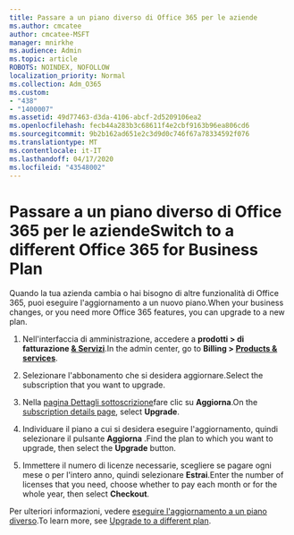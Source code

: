 ```yaml
---
title: Passare a un piano diverso di Office 365 per le aziende
ms.author: cmcatee
author: cmcatee-MSFT
manager: mnirkhe
ms.audience: Admin
ms.topic: article
ROBOTS: NOINDEX, NOFOLLOW
localization_priority: Normal
ms.collection: Adm_O365
ms.custom:
- "438"
- "1400007"
ms.assetid: 49d77463-d3da-4106-abcf-2d5209106ea2
ms.openlocfilehash: fecb44a283b3c68611f4e2cbf9163b96ea806cd6
ms.sourcegitcommit: 9b2b162ad651e2c3d9d0c746f67a78334592f076
ms.translationtype: MT
ms.contentlocale: it-IT
ms.lasthandoff: 04/17/2020
ms.locfileid: "43548002"
---
```

# <a name="switch-to-a-different-office-365-for-business-plan"></a><span data-ttu-id="c022f-102">Passare a un piano diverso di Office 365 per le aziende</span><span class="sxs-lookup"><span data-stu-id="c022f-102">Switch to a different Office 365 for Business Plan</span></span>

<span data-ttu-id="c022f-103">Quando la tua azienda cambia o hai bisogno di altre funzionalità di Office 365, puoi eseguire l'aggiornamento a un nuovo piano.</span><span class="sxs-lookup"><span data-stu-id="c022f-103">When your business changes, or you need more Office 365 features, you can upgrade to a new plan.</span></span>
  
1. <span data-ttu-id="c022f-104">Nell'interfaccia di amministrazione, accedere a **prodotti \> di fatturazione [& Servizi](https://go.microsoft.com/fwlink/p/?linkid=842054)**.</span><span class="sxs-lookup"><span data-stu-id="c022f-104">In the admin center, go to **Billing \> [Products & services](https://go.microsoft.com/fwlink/p/?linkid=842054)**.</span></span>

2. <span data-ttu-id="c022f-105">Selezionare l'abbonamento che si desidera aggiornare.</span><span class="sxs-lookup"><span data-stu-id="c022f-105">Select the subscription that you want to upgrade.</span></span>

3. <span data-ttu-id="c022f-106">Nella [pagina Dettagli sottoscrizione](https://admin.microsoft.com/AdminPortal/Home#/subscriptions/webdirect%252F0dbaa202-d590-4529-98c2-a5e2ebaac702)fare clic su **Aggiorna**.</span><span class="sxs-lookup"><span data-stu-id="c022f-106">On the [subscription details page](https://admin.microsoft.com/AdminPortal/Home#/subscriptions/webdirect%252F0dbaa202-d590-4529-98c2-a5e2ebaac702), select **Upgrade**.</span></span>

4. <span data-ttu-id="c022f-107">Individuare il piano a cui si desidera eseguire l'aggiornamento, quindi selezionare il pulsante **Aggiorna** .</span><span class="sxs-lookup"><span data-stu-id="c022f-107">Find the plan to which you want to upgrade, then select the **Upgrade** button.</span></span>

5. <span data-ttu-id="c022f-108">Immettere il numero di licenze necessarie, scegliere se pagare ogni mese o per l'intero anno, quindi selezionare **Estrai**.</span><span class="sxs-lookup"><span data-stu-id="c022f-108">Enter the number of licenses that you need, choose whether to pay each month or for the whole year, then select **Checkout**.</span></span>

<span data-ttu-id="c022f-109">Per ulteriori informazioni, vedere [eseguire l'aggiornamento a un piano diverso](https://docs.microsoft.com/office365/admin/subscriptions-and-billing/upgrade-to-different-plan).</span><span class="sxs-lookup"><span data-stu-id="c022f-109">To learn more, see [Upgrade to a different plan](https://docs.microsoft.com/office365/admin/subscriptions-and-billing/upgrade-to-different-plan).</span></span>
